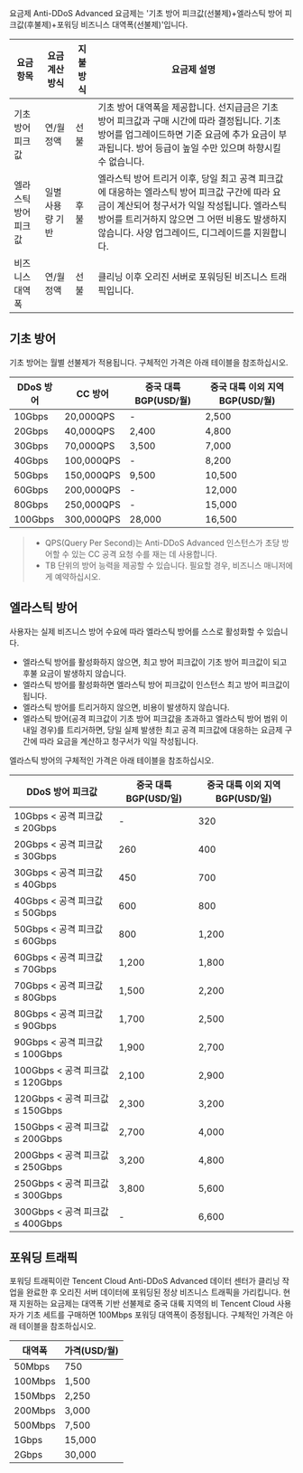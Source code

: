 

요금제
Anti-DDoS Advanced 요금제는 '기초 방어 피크값(선불제)+엘라스틱 방어 피크값(후불제)+포워딩 비즈니스 대역폭(선불제)'입니다.

| 요금항목 | 요금 계산 방식 | 지불 방식 | 요금제 설명 |
| ----------- | --------------- | ----------- | ----------- |
| 기초 방어 피크값 | 연/월정액 | 선불 | 기초 방어 대역폭을 제공합니다. 선지급금은 기초 방어 피크값과 구매 시간에 따라 결정됩니다. 기초 방어를 업그레이드하면 기준 요금에 추가 요금이 부과됩니다. 방어 등급이 높일 수만 있으며 하향시킬 수 없습니다. |
| 엘라스틱 방어 피크값 | 일별 사용량 기반 | 후불 | 엘라스틱 방어 트리거 이후, 당일 최고 공격 피크값에 대응하는 엘라스틱 방어 피크값 구간에 따라 요금이 계산되어 청구서가 익일 작성됩니다. 엘라스틱 방어를 트리거하지 않으면 그 어떤 비용도 발생하지 않습니다. 사양 업그레이드, 디그레이드를 지원합니다. |
| 비즈니스 대역폭 | 연/월정액 | 선불 | 클리닝 이후 오리진 서버로 포워딩된 비즈니스 트래픽입니다. |

## 기초 방어
기초 방어는 월별 선불제가 적용됩니다. 구체적인 가격은 아래 테이블을 참조하십시오.

| DDoS 방어 | CC 방어 | 중국 대륙 BGP(USD/월) | 중국 대륙 이외 지역 BGP(USD/월) |
| -------------- | ------------ | ------------------ | ------------------ |
| 10Gbps         | 20,000QPS    | -                  | 2,500             |
| 20Gbps         | 40,000QPS    | 2,400              | 4,800             |
| 30Gbps         | 70,000QPS    | 3,500             | 7,000             |
| 40Gbps         | 100,000QPS   | -                  | 8,200             |
| 50Gbps         | 150,000QPS   | 9,500             | 10,500             |
| 60Gbps         | 200,000QPS   | -                  | 12,000             |
| 80Gbps         | 250,000QPS   | -                  | 15,000             |
| 100Gbps        | 300,000QPS   | 28,000             | 16,500             |

>
>- QPS(Query Per Second)는 Anti-DDoS Advanced 인스턴스가 초당 방어할 수 있는 CC 공격 요청 수를 재는 데 사용합니다.
>- TB 단위의 방어 능력을 제공할 수 있습니다. 필요할 경우, 비즈니스 매니저에게 예약하십시오.

## 엘라스틱 방어
사용자는 실제 비즈니스 방어 수요에 따라 엘라스틱 방어를 스스로 활성화할 수 있습니다.
- 엘라스틱 방어를 활성화하지 않으면, 최고 방어 피크값이 기초 방어 피크값이 되고 후불 요금이 발생하지 않습니다.
- 엘라스틱 방어를 활성화하면 엘라스틱 방어 피크값이 인스턴스 최고 방어 피크값이 됩니다.
 - 엘라스틱 방어를 트리거하지 않으면, 비용이 발생하지 않습니다.
 - 엘라스틱 방어(공격 피크값이 기초 방어 피크값을 초과하고 엘라스틱 방어 범위 이내일 경우)를 트리거하면, 당일 실제 발생한 최고 공격 피크값에 대응하는 요금제 구간에 따라 요금을 계산하고 청구서가 익일 작성됩니다.

엘라스틱 방어의 구체적인 가격은 아래 테이블을 참조하십시오.

| DDoS 방어 피크값       | 중국 대륙 BGP(USD/일) | 중국 대륙 이외 지역 BGP(USD/일) |
| -------------------- | ------------------- | ------------------- |
| 10Gbps < 공격 피크값 ≤ 20Gbps   | -                   | 320             |
| 20Gbps < 공격 피크값 ≤ 30Gbps   | 260              | 400              |
| 30Gbps < 공격 피크값 ≤ 40Gbps   | 450               | 700               |
| 40Gbps < 공격 피크값 ≤ 50Gbps   | 600               | 800               |
| 50Gbps < 공격 피크값 ≤ 60Gbps   | 800               | 1,200               |
| 60Gbps < 공격 피크값 ≤ 70Gbps   | 1,200               | 1,800              |
| 70Gbps < 공격 피크값 ≤ 80Gbps   | 1,500               | 2,200              |
| 80Gbps < 공격 피크값 ≤ 90Gbps   | 1,700               | 2,500              |
| 90Gbps < 공격 피크값 ≤ 100Gbps  | 1,900              | 2,700              |
| 100Gbps < 공격 피크값 ≤ 120Gbps | 2,100              | 2,900              |
| 120Gbps < 공격 피크값 ≤ 150Gbps | 2,300              | 3,200              |
| 150Gbps < 공격 피크값 ≤ 200Gbps | 2,700              | 4,000              |
| 200Gbps < 공격 피크값 ≤ 250Gbps | 3,200              | 4,800              |
| 250Gbps < 공격 피크값 ≤ 300Gbps | 3,800              | 5,600              |
| 300Gbps < 공격 피크값 ≤ 400Gbps | -                   | 6,600              |

## 포워딩 트래픽
포워딩 트래픽이란 Tencent Cloud Anti-DDoS Advanced 데이터 센터가 클리닝 작업을 완료한 후 오리진 서버 데이터에 포워딩된 정상 비즈니스 트래픽을 가리킵니다.
현재 지원하는 요금제는 대역폭 기반 선불제로 중국 대륙 지역의 비 Tencent Cloud 사용자가 기초 세트를 구매하면 100Mbps 포워딩 대역폭이 증정됩니다. 구체적인 가격은 아래 테이블을 참조하십시오.

|대역폭	|가격(USD/월)|
|-|-|
|50Mbps|750|
|100Mbps	|1,500|
|150Mbps	|2,250|
|200Mbps|3,000|
|500Mbps	|7,500|
|1Gbps|15,000|
|2Gbps	|30,000|


